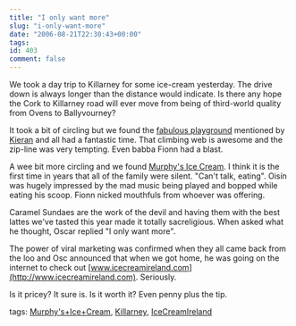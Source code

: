 ```yaml
---
title: "I only want more"
slug: "i-only-want-more"
date: "2006-08-21T22:30:43+00:00"
tags:
id: 403
comment: false
---
```


We took a day trip to Killarney for some ice-cream yesterday. The drive down is always longer than the distance would indicate. Is there any hope the Cork to Killarney road will ever move from being of third-world quality from Ovens to Ballyvourney? 

It took a bit of circling but we found the [fabulous playground](http://www.vacationkillarney.com/playground.htm) mentioned by [Kieran](http://icecreamireland.com/2006/03/19/killarney-nephews-and-playgrounds/) and all had a fantastic time. That climbing web is awesome and the zip-line was very tempting. Even babba Fionn had a blast.

A wee bit more circling and we found [Murphy's Ice Cream](http://www.murphysicecream.ie/). I think it is the first time in years that all of the family&nbsp;were silent. "Can't talk, eating". Oisín was hugely impressed by the mad music being played and bopped while eating his scoop. Fionn nicked mouthfuls from whoever was offering.

Caramel Sundaes are the work of the devil and having them with the best lattes we've tasted this year made it totally sacreligious. When asked what he thought, Oscar replied "I only want more".

The power of viral marketing was confirmed when they all came back from the loo and Osc announced that when we got home, he was going on the internet to check out [www.icecreamireland.com](http://www.icecreamireland.com). Seriously.

Is it pricey? It sure is. Is it worth it? Even penny plus the tip.

tags: [Murphy's+Ice+Cream](http://technorati.com/tag/Murphy), [Killarney](http://technorati.com/tag/Killarney), [IceCreamIreland](http://technorati.com/tag/IceCreamIreland)
